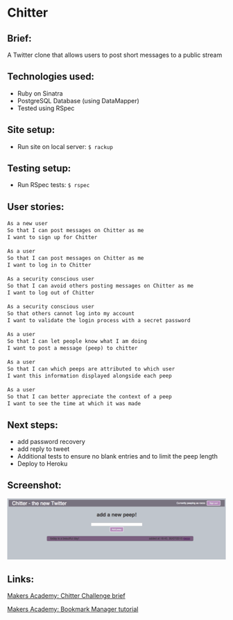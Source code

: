 
Chitter
=================


Brief:
-------

A Twitter clone that allows users to post short messages to a public stream


Technologies used:
-------

- Ruby on Sinatra
- PostgreSQL Database (using DataMapper)
- Tested using RSpec


Site setup:
-------

- Run site on local server: `$ rackup`


Testing setup:
-------

- Run RSpec tests: `$ rspec`


User stories:
-------

```
As a new user
So that I can post messages on Chitter as me
I want to sign up for Chitter

As a user
So that I can post messages on Chitter as me
I want to log in to Chitter

As a security conscious user
So that I can avoid others posting messages on Chitter as me
I want to log out of Chitter

As a security conscious user
So that others cannot log into my account
I want to validate the login process with a secret password

As a user
So that I can let people know what I am doing
I want to post a message (peep) to chitter

As a user
So that I can which peeps are attributed to which user
I want this information displayed alongside each peep

As a user
So that I can better appreciate the context of a peep
I want to see the time at which it was made

```

Next steps:
-------

- add password recovery
- add reply to tweet
- Additional tests to ensure no blank entries and to limit the peep length
- Deploy to Heroku

Screenshot:
-------

![homepage](/public/img/homepage.jpg)


Links:
-------

[Makers Academy: Chitter Challenge brief](https://github.com/makersacademy/chitter-challenge)

[Makers Academy: Bookmark Manager tutorial](https://github.com/makersacademy/course/blob/master/bookmark_manager/bookmark_manager.md)


